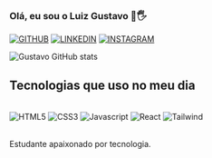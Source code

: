 ### Olá, eu sou o Luiz Gustavo 🤙🖐

[![GITHUB](https://img.shields.io/badge/GitHub-100000?style=for-the-badge&logo=github&logoColor=white)](https://github.com/justinogustavo)
[![LINKEDIN](https://img.shields.io/badge/LinkedIn-0077B5?style=for-the-badge&logo=linkedin&logoColor=white)](https://www.linkedin.com/in/luiz-gustavo-49b3a8206/)
[![INSTAGRAM](https://img.shields.io/badge/Instagram-E4405F?style=for-the-badge&logo=instagram&logoColor=white)](https://www.instagram.com/lugustavo16/)

![Gustavo GitHub stats](https://github-readme-stats.vercel.app/api?username=justinogustavo&show_icons=true&theme=dark)

## Tecnologias que uso no meu dia

<div style="display: inline_block"></br>
<img aling ="center" alt="HTML5" src="https://img.shields.io/badge/HTML-239120?style=for-the-badge&logo=html5&logoColor=white">
<img aling ="center" alt="CSS3" src="https://img.shields.io/badge/CSS3-1572B6?style=for-the-badge&logo=css3&logoColor=white">
<img aling ="center" alt="Javascript" src="https://img.shields.io/badge/JavaScript-F7DF1E?style=for-the-badge&logo=javascript&logoColor=black">
<img aling ="center" alt="React" src="https://img.shields.io/badge/React-20232A?style=for-the-badge&logo=react&logoColor=61DAFB">
<img aling ="center" alt="Tailwind" src= "https://img.shields.io/badge/Tailwind_CSS-38B2AC?style=for-the-badge&logo=tailwind-css&logoColor=white">
</div></br>

Estudante apaixonado por tecnologia.
